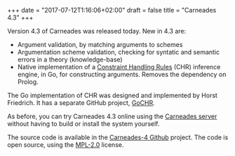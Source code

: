 +++
date = "2017-07-12T1:16:06+02:00"
draft = false
title = "Carneades 4.3"
+++

Version 4.3 of Carneades was released today.  New in 4.3 are:

- Argument validation, by matching arguments to schemes
- Argumentation scheme validation, checking for syntatic and semantic
  errors in a theory (knowledge-base)
- Native implementation of a
  [Constraint Handling Rules](https://dtai.cs.kuleuven.be/CHR/) (CHR)
  inference engine, in Go, for constructing arguments. Removes the
  dependency on Prolog.

The Go implementation of CHR was designed and implemented by Horst
Friedrich. It has a separate GitHub project,
[GoCHR](https://github.com/hfried/GoCHR).

As before, you can try Carneades 4.3 online using the
[Carneades server](http://carneades.fokus.fraunhofer.de/carneades) without
having to build or install the system yourself.

The source code is available in the [Carneades-4
Github](https://github.com/carneades/carneades-4) project. The code is
open source, using the [MPL-2.0](https://www.mozilla.org/MPL/2.0/)
license.





